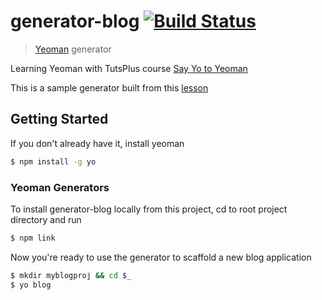 # generator-blog [![Build Status](https://secure.travis-ci.org/danielabar/generator-blog.png?branch=master)](https://travis-ci.org/danielabar/generator-blog)

> [Yeoman](http://yeoman.io) generator

Learning Yeoman with TutsPlus course [Say Yo to Yeoman](https://courses.tutsplus.com/courses/say-yo-to-yeoman)

This is a sample generator built from this [lesson](https://courses.tutsplus.com/courses/say-yo-to-yeoman/lessons/generators)

## Getting Started

If you don't already have it, install yeoman

```bash
$ npm install -g yo
```

### Yeoman Generators

To install generator-blog locally from this project, cd to root project directory and run

```bash
$ npm link
```

Now you're ready to use the generator to scaffold a new blog application

```bash
$ mkdir myblogproj && cd $_
$ yo blog
```
